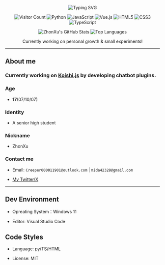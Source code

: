 <div align="center">

![Typing SVG](https://readme-typing-svg.demolab.com?font=Fira+Code&size=30&pause=2000&color=F77F00&center=true&vCenter=true&width=600&lines=%E5%8B%87%E8%80%85%E3%82%88%E3%80%82%E5%85%89%E3%81%8C%E3%81%82%E3%81%AA%E3%81%9F%E3%81%A8%E5%85%B1%E3%81%AB%E3%81%82%E3%82%89%E3%82%93%E3%81%93%E3%81%A8%E3%82%92%3B%E5%8B%87%E8%80%85%E5%95%8A%EF%BC%8C%E6%84%BF%E5%85%89%E4%B8%8E%E4%BD%A0%E5%90%8C%E5%9C%A8%E3%80%82%3B)

![Visitor Count](https://komarev.com/ghpvc/?username=ZhonX07&style=for-the-badge&color=0E75B6)   ![Python](https://img.shields.io/badge/Python-3776AB?style=for-the-badge&logo=python&logoColor=white) ![JavaScript](https://img.shields.io/badge/JavaScript-F7DF1E?style=for-the-badge&logo=javascript&logoColor=black) ![Vue.js](https://img.shields.io/badge/Vue.js-35495E?style=for-the-badge&logo=vuedotjs&logoColor=4FC08D) ![HTML5](https://img.shields.io/badge/HTML5-E34F26?style=for-the-badge&logo=html5&logoColor=white) ![CSS3](https://img.shields.io/badge/CSS3-1572B6?style=for-the-badge&logo=css3&logoColor=white) ![TypeScript](https://img.shields.io/badge/TypeScript-3178C6?style=for-the-badge&logo=typescript&logoColor=white)

![ZhonXu's GitHub Stats](https://github-readme-stats.vercel.app/api?username=ZhonX07&show_icons=true&theme=radical)  ![Top Languages](https://github-readme-stats.vercel.app/api/top-langs/?username=ZhonX07&layout=compact) 

Currently working on personal growth & small experiments!

</div>

---








## About me

### Currently working on [Koishi.js](https://github.com/koishijs/koishi) by developing chatbot plugins.

### Age

- **17**(07/10/07)

### Identity

- A senior high student

### Nickname
- ZhonXu

### Contact me

- Email: `Creeper000011901@outlook.com` | `mida42328@gmail.com`

- [My Twitter/X](https://twitter.com/ZhonXuForCS)

---

## Dev Environment

- Opreating System：Windows 11

- Editor: Visual Studio Code

## Code Styles

- Language: py/TS/HTML

- License: MIT
